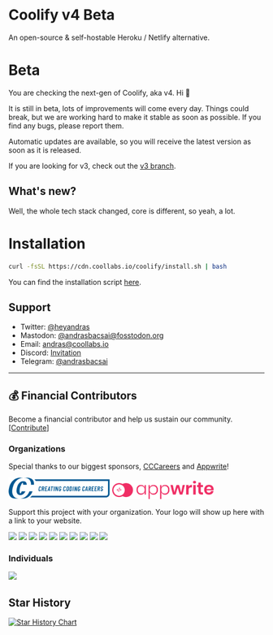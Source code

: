 # Coolify v4 Beta

An open-source & self-hostable Heroku / Netlify alternative.

# Beta

You are checking the next-gen of Coolify, aka v4. Hi 👋

It is still in beta, lots of improvements will come every day. Things could break, but we are working hard to make it stable as soon as possible. If you find any bugs, please report them.

Automatic updates are available, so you will receive the latest version as soon as it is released.

If you are looking for v3, check out the [v3 branch](https://github.com/coollabsio/coolify/tree/v3).

## What's new?

Well, the whole tech stack changed, core is different, so yeah, a lot.

# Installation

```bash
curl -fsSL https://cdn.coollabs.io/coolify/install.sh | bash
```

You can find the installation script [here](./scripts/install.sh).

## Support

-   Twitter: [@heyandras](https://twitter.com/heyandras)
-   Mastodon: [@andrasbacsai@fosstodon.org](https://fosstodon.org/@andrasbacsai)
-   Email: [andras@coollabs.io](mailto:andras@coollabs.io)
-   Discord: [Invitation](https://coollabs.io/discord)
-   Telegram: [@andrasbacsai](https://t.me/andrasbacsai)

---

## 💰 Financial Contributors

Become a financial contributor and help us sustain our community. [[Contribute](https://opencollective.com/coollabsio/contribute)]

### Organizations

Special thanks to our biggest sponsors, [CCCareers](https://cccareers.org/) and [Appwrite](https://appwrite.io)!

<a href="https://cccareers.org/" target="_blank"><img src="./other/logos/ccc-logo.webp" alt="appwrite logo" width="200"/></a>
<a href="https://appwrite.io" target="_blank"><img src="./other/logos/appwrite.svg" alt="appwrite logo" width="200"/></a>

Support this project with your organization. Your logo will show up here with a link to your website.

<a href="https://opencollective.com/coollabsio/organization/0/website"><img src="https://opencollective.com/coollabsio/organization/0/avatar.svg"></a>
<a href="https://opencollective.com/coollabsio/organization/1/website"><img src="https://opencollective.com/coollabsio/organization/1/avatar.svg"></a>
<a href="https://opencollective.com/coollabsio/organization/2/website"><img src="https://opencollective.com/coollabsio/organization/2/avatar.svg"></a>
<a href="https://opencollective.com/coollabsio/organization/3/website"><img src="https://opencollective.com/coollabsio/organization/3/avatar.svg"></a>
<a href="https://opencollective.com/coollabsio/organization/4/website"><img src="https://opencollective.com/coollabsio/organization/4/avatar.svg"></a>
<a href="https://opencollective.com/coollabsio/organization/5/website"><img src="https://opencollective.com/coollabsio/organization/5/avatar.svg"></a>
<a href="https://opencollective.com/coollabsio/organization/6/website"><img src="https://opencollective.com/coollabsio/organization/6/avatar.svg"></a>
<a href="https://opencollective.com/coollabsio/organization/7/website"><img src="https://opencollective.com/coollabsio/organization/7/avatar.svg"></a>
<a href="https://opencollective.com/coollabsio/organization/8/website"><img src="https://opencollective.com/coollabsio/organization/8/avatar.svg"></a>
<a href="https://opencollective.com/coollabsio/organization/9/website"><img src="https://opencollective.com/coollabsio/organization/9/avatar.svg"></a>

### Individuals

<a href="https://opencollective.com/coollabsio"><img src="https://opencollective.com/coollabsio/individuals.svg?width=890"></a>

## Star History

[![Star History Chart](https://api.star-history.com/svg?repos=coollabsio/coolify&type=Date)](https://star-history.com/#coollabsio/coolify&Date)
